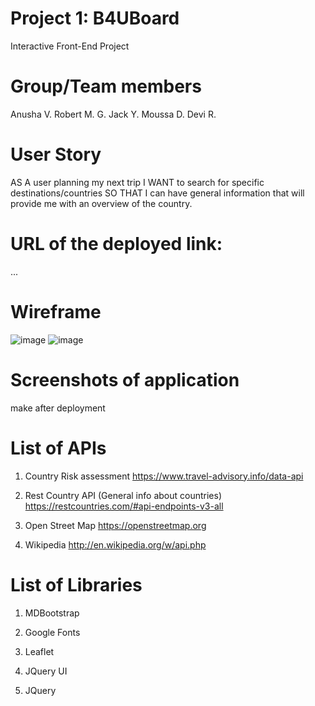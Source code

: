 # Project 1: B4UBoard

Interactive Front-End Project

# Group/Team members

Anusha V.
Robert M. G.
Jack Y.
Moussa D.
Devi R.


# User Story

AS A user planning my next trip
I WANT to search for specific destinations/countries
SO THAT I can have general information that will provide me with an overview of the country.


# URL of the deployed link:

...


# Wireframe
![image](https://user-images.githubusercontent.com/102705118/173203824-19dcc6b1-7bd5-4c88-81ca-8d4b12e7733d.png)
![image](https://user-images.githubusercontent.com/102705118/173203844-b704d22f-8933-4344-8119-5286bb6ef19c.png)


# Screenshots of application
make after deployment

# List of APIs

1. Country Risk assessment
https://www.travel-advisory.info/data-api

2. Rest Country API (General info about countries)
https://restcountries.com/#api-endpoints-v3-all

3. Open Street Map
https://openstreetmap.org

4. Wikipedia
http://en.wikipedia.org/w/api.php


# List of Libraries

1. MDBootstrap

2. Google Fonts

3. Leaflet

4. JQuery UI

5. JQuery

